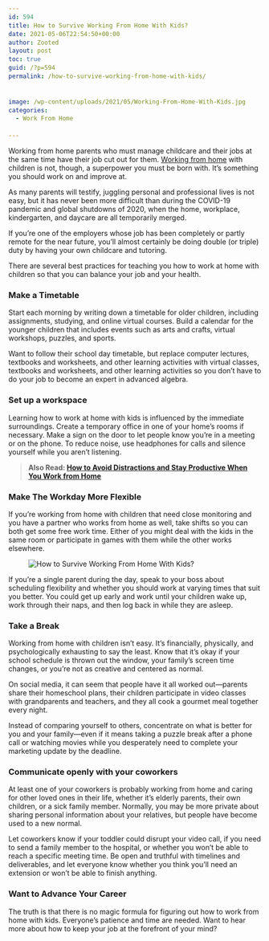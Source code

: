 ```yaml
---
id: 594
title: How to Survive Working From Home With Kids?
date: 2021-05-06T22:54:50+00:00
author: Zooted
layout: post
toc: true
guid: /?p=594
permalink: /how-to-survive-working-from-home-with-kids/


image: /wp-content/uploads/2021/05/Working-From-Home-With-Kids.jpg
categories:
  - Work From Home

---
```

Working from home parents who must manage childcare and their jobs at the same time have their job cut out for them. [Working from home](/category/work-from-home/) with children is not, though, a superpower you must be born with. It&#8217;s something you should work on and improve at.

As many parents will testify, juggling personal and professional lives is not easy, but it has never been more difficult than during the COVID-19 pandemic and global shutdowns of 2020, when the home, workplace, kindergarten, and daycare are all temporarily merged.

If you&#8217;re one of the employers whose job has been completely or partly remote for the near future, you&#8217;ll almost certainly be doing double (or triple) duty by having your own childcare and tutoring.

There are several best practices for teaching you how to work at home with children so that you can balance your job and your health.

### **Make a Timetable**

Start each morning by writing down a timetable for older children, including assignments, studying, and online virtual courses. Build a calendar for the younger children that includes events such as arts and crafts, virtual workshops, puzzles, and sports.

Want to follow their school day timetable, but replace computer lectures, textbooks and worksheets, and other learning activities with virtual classes, textbooks and worksheets, and other learning activities so you don&#8217;t have to do your job to become an expert in advanced algebra.

### **Set up a workspace**

Learning how to work at home with kids is influenced by the immediate surroundings. Create a temporary office in one of your home&#8217;s rooms if necessary. Make a sign on the door to let people know you&#8217;re in a meeting or on the phone. To reduce noise, use headphones for calls and silence yourself while you aren&#8217;t listening.

<blockquote class="wp-block-quote">
  <p>
    <strong>Also Read: <a href="/how-to-avoid-distractions-and-stay-productive-when-you-work-from-home/">How to Avoid Distractions and Stay Productive When You Work from Home</a></strong>
  </p>
</blockquote>

### **Make The Workday More Flexible**

If you&#8217;re working from home with children that need close monitoring and you have a partner who works from home as well, take shifts so you can both get some free work time. Either of you might deal with the kids in the same room or participate in games with them while the other works elsewhere.


<figure class="wp-block-image size-large">

<img loading="lazy" width="1024" height="512" src="/wp-content/uploads/2021/05/How-to-Survive-Working-From-Home-With-Kids.jpg" alt="How to Survive Working From Home With Kids?" class="wp-image-595" srcset="/wp-content/uploads/2021/05/How-to-Survive-Working-From-Home-With-Kids.jpg 1024w, /wp-content/uploads/2021/05/How-to-Survive-Working-From-Home-With-Kids-300x150.jpg 300w, /wp-content/uploads/2021/05/How-to-Survive-Working-From-Home-With-Kids-768x384.jpg 768w" sizes="(max-width: 1024px) 100vw, 1024px" /> </figure> 

If you&#8217;re a single parent during the day, speak to your boss about scheduling flexibility and whether you should work at varying times that suit you better. You could get up early and work until your children wake up, work through their naps, and then log back in while they are asleep.

### **Take a Break**

Working from home with children isn&#8217;t easy. It&#8217;s financially, physically, and psychologically exhausting to say the least. Know that it&#8217;s okay if your school schedule is thrown out the window, your family&#8217;s screen time changes, or you&#8217;re not as creative and centered as normal.

On social media, it can seem that people have it all worked out—parents share their homeschool plans, their children participate in video classes with grandparents and teachers, and they all cook a gourmet meal together every night.

Instead of comparing yourself to others, concentrate on what is better for you and your family—even if it means taking a puzzle break after a phone call or watching movies while you desperately need to complete your marketing update by the deadline.

### **Communicate openly with your coworkers**

At least one of your coworkers is probably working from home and caring for other loved ones in their life, whether it&#8217;s elderly parents, their own children, or a sick family member. Normally, you may be more private about sharing personal information about your relatives, but people have become used to a new normal.

Let coworkers know if your toddler could disrupt your video call, if you need to send a family member to the hospital, or whether you won&#8217;t be able to reach a specific meeting time. Be open and truthful with timelines and deliverables, and let everyone know whether you think you&#8217;ll need an extension or won&#8217;t be able to finish anything.

### **Want to Advance Your Career**

The truth is that there is no magic formula for figuring out how to work from home with kids. Everyone&#8217;s patience and time are needed. Want to hear more about how to keep your job at the forefront of your mind? 
